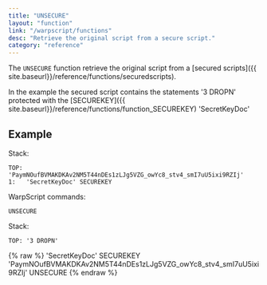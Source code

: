 ```yaml
---
title: "UNSECURE"
layout: "function"
link: "/warpscript/functions"
desc: "Retrieve the original script from a secure script."
category: "reference"
---
```


The `UNSECURE` function retrieve the original script from a [secured scripts]({{ site.baseurl}}/reference/functions/securedscripts).

In the example the secured script contains the statements '3 DROPN' protected with the [SECUREKEY]({{ site.baseurl}}/reference/functions/function_SECUREKEY) 'SecretKeyDoc'


## Example ##

Stack:

    
    TOP: 'PaymNOufBVMAKDKAv2NM5T44nDEs1zLJg5VZG_owYc8_stv4_smI7uU5ixi9RZIj'
    1:   'SecretKeyDoc' SECUREKEY

WarpScript commands:
    
    UNSECURE

Stack:

    
    TOP: '3 DROPN'

{% raw %}
<warp10-warpscript-widget backend="{{backend}}"  exec-endpoint="{{execEndpoint}}">
'SecretKeyDoc' SECUREKEY
'PaymNOufBVMAKDKAv2NM5T44nDEs1zLJg5VZG_owYc8_stv4_smI7uU5ixi9RZIj'
UNSECURE
</warp10-warpscript-widget>
{% endraw %}